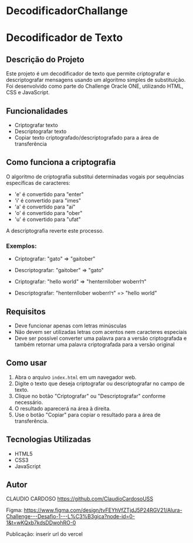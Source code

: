 # DecodificadorChallange

# Decodificador de Texto

## Descrição do Projeto

Este projeto é um decodificador de texto que permite criptografar e descriptografar mensagens usando um algoritmo simples de substituição. Foi desenvolvido como parte do Challenge Oracle ONE, utilizando HTML, CSS e JavaScript.

## Funcionalidades

- Criptografar texto
- Descriptografar texto
- Copiar texto criptografado/descriptografado para a área de transferência

## Como funciona a criptografia

O algoritmo de criptografia substitui determinadas vogais por sequências específicas de caracteres:

- 'e' é convertido para "enter"
- 'i' é convertido para "imes"
- 'a' é convertido para "ai"
- 'o' é convertido para "ober"
- 'u' é convertido para "ufat"

A descriptografia reverte este processo.

### Exemplos:

- Criptografar: "gato" => "gaitober"
- Descriptografar: "gaitober" => "gato"

- Criptografar: "hello world" => "henternllober woberrlד"
- Descriptografar: "henternllober woberrlד" => "hello world"

## Requisitos

- Deve funcionar apenas com letras minúsculas
- Não devem ser utilizadas letras com acentos nem caracteres especiais
- Deve ser possível converter uma palavra para a versão criptografada e também retornar uma palavra criptografada para a versão original

## Como usar

1. Abra o arquivo `index.html` em um navegador web.
2. Digite o texto que deseja criptografar ou descriptografar no campo de texto.
3. Clique no botão "Criptografar" ou "Descriptografar" conforme necessário.
4. O resultado aparecerá na área à direita.
5. Use o botão "Copiar" para copiar o resultado para a área de transferência.

## Tecnologias Utilizadas

- HTML5
- CSS3
- JavaScript

## Autor

CLAUDIO CARDOSO
https://github.com/ClaudioCardosoUSS


Figma: https://www.figma.com/design/tvFEYhVfZTjdJ5P24RGV21/Alura-Challenge---Desafio-1---L%C3%B3gica?node-id=0-1&t=wKQxb7kdsDDwohRO-0

Publicação: inserir url do vercel

